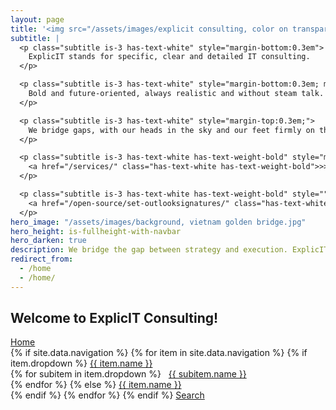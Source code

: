 ```yaml
---
layout: page
title: '<img src="/assets/images/explicit consulting, color on transparent, company and slogan.png" alt="ExplicIT Consulting. We bridge the gap." style="height: 4em; object-fit: contain; margin-left:-0.25em; margin-bottom:0.3em;"><!--ExplicIT Consulting. We bridge the gap.-->'
subtitle: |
  <p class="subtitle is-3 has-text-white" style="margin-bottom:0.3em">
    ExplicIT stands for specific, clear and detailed IT consulting.
  </p>

  <p class="subtitle is-3 has-text-white" style="margin-bottom:0.3em; margin-top:0.3em">
    Bold and future-oriented, always realistic and without steam talk.
  </p>

  <p class="subtitle is-3 has-text-white" style="margin-top:0.3em;">
    We bridge gaps, with our heads in the sky and our feet firmly on the ground.
  </p>

  <p class="subtitle is-3 has-text-white has-text-weight-bold" style="margin-top:1.5em;">
    <a href="/services/" class="has-text-white has-text-weight-bold">>> Which gap can we bridge for you?</a>
  </p>

  <p class="subtitle is-3 has-text-white has-text-weight-bold" style="">
    <a href="/open-source/set-outlooksignatures/" class="has-text-white has-text-weight-bold">>> Set-OutlookSignatures Benefactor Circle</a>
  </p>
hero_image: "/assets/images/background, vietnam golden bridge.jpg"
hero_height: is-fullheight-with-navbar
hero_darken: true
description: We bridge the gap between strategy and execution. ExplicIT stands for specific, clear and detailed IT consulting.
redirect_from:
  - /home
  - /home/
---
```

## Welcome to ExplicIT Consulting!
<div>
  <a href="{{ site.baseurl }}/">Home</a><br>
  {% if site.data.navigation %}
    {% for item in site.data.navigation %}
      {% if item.dropdown %}
        <a href="{{ item.link | relative_url }}">{{ item.name }}</a><br>
        {% for subitem in item.dropdown %}
          &nbsp;&nbsp;<a href="{{ subitem.link | relative_url }}">{{ subitem.name }}</a><br>
        {% endfor %}
      {% else %}
        <a href="{{ item.link | relative_url }}">{{ item.name }}</a><br>
      {% endif %}
    {% endfor %}
  {% endif %}
  <a href="/search"><span class="icon"><i class="fas fa-search"></i></span><span>Search</span></a>
</div>
